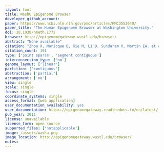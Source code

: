```yaml
---
layout: tool 
title: WashU Epigenome Browser
developer_github_account: 
paper: https://www.ncbi.nlm.nih.gov/pmc/articles/PMC3552640/
paper_title: "The Human Epigenome Browser at Washington University."
doi: 10.1038/nmeth.1772
browser: http://epigenomegateway.wustl.edu/browser/
abstract: "None available"
citation: "Zhou X, Maricque B, Xie M, Li D, Sundaram V, Martin EA, et al. The Human Epigenome Browser at Washington University. Nat Methods. nature.com; 2011;8: 989–990."
citation_count: 191
type: ['point sparse', 'segment contiguous']
interconnection_type: ['no']
genome_layout: ['linear']
partition: ['contiguous']
abstraction: ['partial']
arrangement: ['no']
view: single
scale: single
focus: single
coordinate_systems: single
access_format: [web application]
user_documentation_availability: yes
user_documentation: https://epigenomegateway.readthedocs.io/en/latest/
pub_year: 2011
license: unavailable
license_form: open source
supported_files: ['notapplicable']
image: /assets/washu.png
image_location: http://epigenomegateway.wustl.edu/browser/
notes: 
---
```

